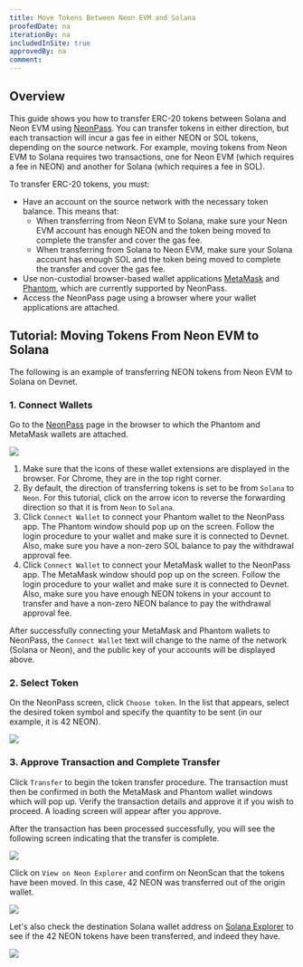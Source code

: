 ```yaml
---
title: Move Tokens Between Neon EVM and Solana
proofedDate: na
iterationBy: na
includedInSite: true
approvedBy: na
comment: 
---
```


## Overview
This guide shows you how to transfer ERC-20 tokens between Solana and Neon EVM using [NeonPass](https://neonpass.live/). You can transfer tokens in either direction, but each transaction will incur a gas fee in either NEON or SOL tokens, depending on the source network. For example, moving tokens from Neon EVM to Solana requires two transactions, one for Neon EVM (which requires a fee in NEON) and another for Solana (which requires a fee in SOL).

To transfer ERC-20 tokens, you must:
* Have an account on the source network with the necessary token balance. This means that:
  * When transferring from Neon EVM to Solana, make sure your Neon EVM account has enough NEON and the token being moved to complete the transfer and cover the gas fee.
  * When transferring from Solana to Neon EVM, make sure your Solana account has enough SOL and the token being moved to complete the transfer and cover the gas fee.
* Use non-custodial browser-based wallet applications [MetaMask](https://metamask.io/) and [Phantom](https://phantom.app/), which are currently supported by NeonPass.
* Access the NeonPass page using a browser where your wallet applications are attached.

## Tutorial: Moving Tokens From Neon EVM to Solana
The following is an example of transferring NEON tokens from Neon EVM to Solana on Devnet.

### 1. Connect Wallets
Go to the [NeonPass](https://neonpass.live/) page in the browser to which the Phantom and MetaMask wallets are attached.

<div className='neon-img-box-600' style={{textAlign: 'center'}}>

![](img/transfer-spl-1.png)

</div>

1. Make sure that the icons of these wallet extensions are displayed in the browser. For Chrome, they are in the top right corner.
2. By default, the direction of transferring tokens is set to be from `Solana` to `Neon`. For this tutorial, click on the arrow icon to reverse the forwarding direction so that it is from `Neon` to `Solana`.
3. Click `Connect Wallet` to connect your Phantom wallet to the NeonPass app. The Phantom window should pop up on the screen. Follow the login procedure to your wallet and make sure it is connected to Devnet. Also, make sure you have a non-zero SOL balance to pay the withdrawal approval fee.
4. Click `Connect Wallet` to connect your MetaMask wallet to the NeonPass app. The MetaMask window should pop up on the screen. Follow the login procedure to your wallet and make sure it is connected to Devnet. Also, make sure you have enough NEON tokens in your account to transfer and have a non-zero NEON balance to pay the withdrawal approval fee.

After successfully connecting your MetaMask and Phantom wallets to NeonPass, the `Connect Wallet` text will change to the name of the network (Solana or Neon), and the public key of your accounts will be displayed above.

### 2. Select Token
On the NeonPass screen, click `Choose token`. In the list that appears, select the desired token symbol and specify the quantity to be sent (in our example, it is 42 NEON).

<div className='neon-img-box-300' style={{textAlign: 'center'}}>

![](img/transfer-spl-3.png)

</div>

### 3. Approve Transaction and Complete Transfer
Click `Transfer` to begin the token transfer procedure. The transaction must then be confirmed in both the MetaMask and Phantom wallet windows which will pop up. Verify the transaction details and approve it if you wish to proceed. A loading screen will appear after you approve.

After the transaction has been processed successfully, you will see the following screen indicating that the transfer is complete.

<div className='neon-img-box-600' style={{textAlign: 'center'}}>

![](img/transfer_complete.png)

</div>

Click on `View on Neon Explorer` and confirm on NeonScan that the tokens have been moved. In this case, 42 NEON was transferred out of the origin wallet.

<div className='neon-img-box-600' style={{textAlign: 'center'}}>

![](img/confirmation_transfer_neonscan.png)

</div>

Let's also check the destination Solana wallet address on [Solana Explorer](https://explorer.solana.com/) to see if the 42 NEON tokens have been transferred, and indeed they have. 

<div className='neon-img-box-600' style={{textAlign: 'center'}}>

![](img/confirmation_transfer_solana.png)

</div>